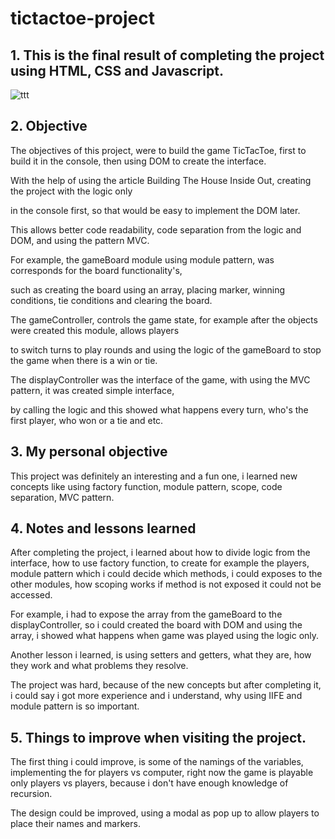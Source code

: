 # tictactoe-project

## 1. This is the final result of completing the project using HTML, CSS and Javascript.

![ttt](https://user-images.githubusercontent.com/119291608/236667258-79f1c4d1-c14f-4d09-90a7-69605c20930b.PNG)

## 2. Objective

The objectives of this project, were to build the game TicTacToe, first to build it in the console,
then using DOM to create the interface.

With the help of using the article Building The House Inside Out, creating the project with the logic only

in the console first, so that would be easy to implement the DOM later.

This allows better code readability, code separation from the logic and DOM, and using the pattern MVC.

For example, the gameBoard module using module pattern, was corresponds for the board functionality's,

such as creating the board using an array, placing marker, winning conditions, tie conditions and clearing the board.

The gameController, controls the game state, for example after the objects were created this module, allows players

to switch turns to play rounds and using the logic of the gameBoard to stop the game when there is a win or tie.

The displayController was the interface of the game, with using the MVC pattern, it was created simple interface,

by calling the logic and this showed what happens every turn, who's the first player, who won or a tie and etc.

## 3. My personal objective

This project was definitely an interesting and a fun one, i learned new concepts like using factory function,
module pattern, scope, code separation, MVC pattern.

## 4. Notes and lessons learned

After completing the project, i learned about how to divide logic from the interface, how to use factory function,
to create for example the players, module pattern which i could decide which methods, i could exposes to the other
modules, how scoping works if method is not exposed it could not be accessed.

For example, i had to expose the array from the gameBoard to the displayController, so i could created the board with DOM
and using the array, i showed what happens when game was played using the logic only.

Another lesson i learned, is using setters and getters, what they are, how they work and what problems they resolve.

The project was hard, because of the new concepts but after completing it, i could say i got more experience and i understand,
why using IIFE and module pattern is so important.

## 5. Things to improve when visiting the project.

The first thing i could improve, is some of the namings of the variables, implementing the for players vs computer, right
now the game is playable only players vs players, because i don't have enough knowledge of recursion.

The design could be improved, using a modal as pop up to allow players to place their names and markers.

